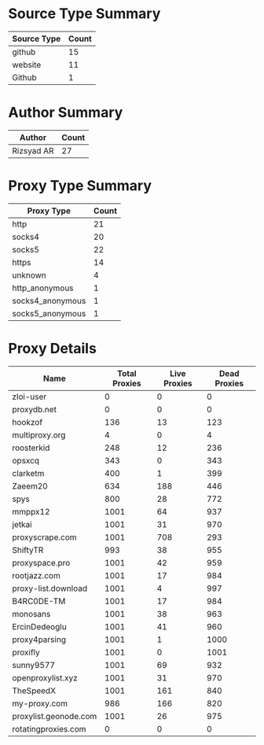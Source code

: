 # Source Type Summary

| Source Type | Count |
|-------------|-------|
| github | 15 |
| website | 11 |
| Github | 1 |


# Author Summary

| Author | Count |
|--------|-------|
| Rizsyad AR | 27 |


# Proxy Type Summary

| Proxy Type | Count |
|------------|-------|
| http | 21 |
| socks4 | 20 |
| socks5 | 22 |
| https | 14 |
| unknown | 4 |
| http_anonymous | 1 |
| socks4_anonymous | 1 |
| socks5_anonymous | 1 |


# Proxy Details

| Name | Total Proxies | Live Proxies | Dead Proxies |
|------|---------------|--------------|---------------|
| zloi-user | 0 | 0 | 0 |
| proxydb.net | 0 | 0 | 0 |
| hookzof | 136 | 13 | 123 |
| multiproxy.org | 4 | 0 | 4 |
| roosterkid | 248 | 12 | 236 |
| opsxcq | 343 | 0 | 343 |
| clarketm | 400 | 1 | 399 |
| Zaeem20 | 634 | 188 | 446 |
| spys | 800 | 28 | 772 |
| mmppx12 | 1001 | 64 | 937 |
| jetkai | 1001 | 31 | 970 |
| proxyscrape.com | 1001 | 708 | 293 |
| ShiftyTR | 993 | 38 | 955 |
| proxyspace.pro | 1001 | 42 | 959 |
| rootjazz.com | 1001 | 17 | 984 |
| proxy-list.download | 1001 | 4 | 997 |
| B4RC0DE-TM | 1001 | 17 | 984 |
| monosans | 1001 | 38 | 963 |
| ErcinDedeoglu | 1001 | 41 | 960 |
| proxy4parsing | 1001 | 1 | 1000 |
| proxifly | 1001 | 0 | 1001 |
| sunny9577 | 1001 | 69 | 932 |
| openproxylist.xyz | 1001 | 31 | 970 |
| TheSpeedX | 1001 | 161 | 840 |
| my-proxy.com | 986 | 166 | 820 |
| proxylist.geonode.com | 1001 | 26 | 975 |
| rotatingproxies.com | 0 | 0 | 0 |
